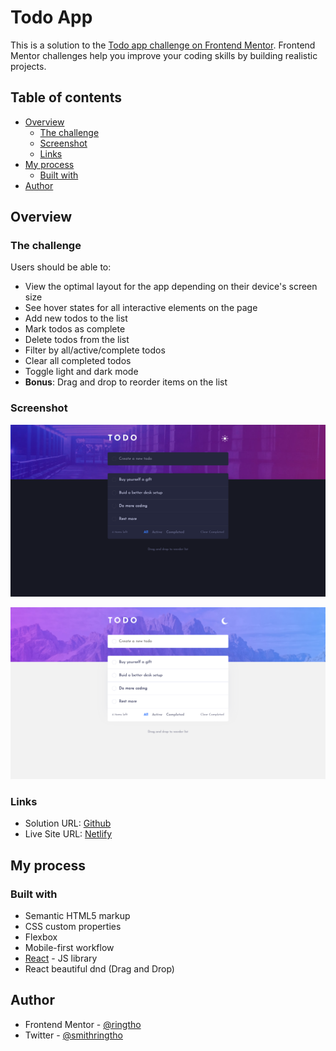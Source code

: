 # Todo App

This is a solution to the [Todo app challenge on Frontend Mentor](https://www.frontendmentor.io/challenges/todo-app-Su1_KokOW). Frontend Mentor challenges help you improve your coding skills by building realistic projects. 

## Table of contents

- [Overview](#overview)
  - [The challenge](#the-challenge)
  - [Screenshot](#screenshot)
  - [Links](#links)
- [My process](#my-process)
  - [Built with](#built-with)
- [Author](#author)

## Overview

### The challenge

Users should be able to:

- View the optimal layout for the app depending on their device's screen size
- See hover states for all interactive elements on the page
- Add new todos to the list
- Mark todos as complete
- Delete todos from the list
- Filter by all/active/complete todos
- Clear all completed todos
- Toggle light and dark mode
- **Bonus**: Drag and drop to reorder items on the list

### Screenshot


![Dark Mode](src/images/todo-dark.png)

![Light Mode](src/images/todo-light.png)
### Links

- Solution URL: [Github](https://github.com/ringtho/todo-react)
- Live Site URL: [Netlify](tranquil-frangipane-f19cb4.netlify.app/)

## My process

### Built with

- Semantic HTML5 markup
- CSS custom properties
- Flexbox
- Mobile-first workflow
- [React](https://reactjs.org/) - JS library
- React beautiful dnd (Drag and Drop)
## Author

- Frontend Mentor - [@ringtho](https://www.frontendmentor.io/profile/ringtho)
- Twitter - [@smithringtho](https://www.twitter.com/smithringtho)

